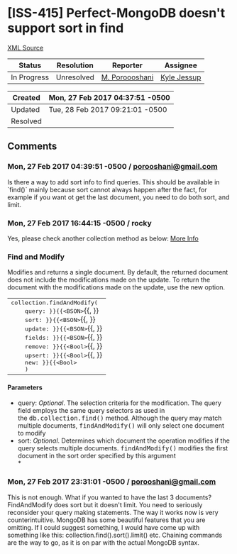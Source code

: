 # [ISS-415] Perfect-MongoDB doesn't support sort in find

[XML Source](./xml/ISS-415.xml)
<p></p>





Status|Resolution|Reporter|Assignee
------|----------|--------|--------
In Progress|Unresolved|[M. Poroooshani](porooshani@gmail.com)|[Kyle Jessup]($kjessup)





Created|Mon, 27 Feb 2017 04:37:51 -0500
-------|--------------
Updated|Tue, 28 Feb 2017 09:21:01 -0500
Resolved|


## Comments




### Mon, 27 Feb 2017 04:39:51 -0500 / porooshani@gmail.com 

<p><p>Is there a way to add sort info to find queries. This should be available in `find()` mainly because sort cannot always happen after the fact, for example if you want ot get the last document, you need to do both sort, and limit.</p></p>


### Mon, 27 Feb 2017 16:44:15 -0500 / rocky 

<p><p>Yes, please check another collection method as below:  <a href="http://www.perfect.org/docs/MongoDB-Collections.html" class="external-link" rel="nofollow">More Info</a></p>
<h3><a name="FindandModify"></a>Find and Modify</h3>

<p>Modifies and returns a single document. By default, the returned document does not include the modifications made on the update. To return the document with the modifications made on the update, use the new option.</p>
<div class='table-wrap'>
<table class='confluenceTable'><tbody>
<tr>
<td class='confluenceTd'><tt>collection</tt><tt>.</tt><tt>findAndModify</tt><tt>(</tt><br/>
<tt>    </tt><tt>query</tt><tt>: }}{{&lt;</tt><tt>BSON</tt><tt>&gt;</tt>{{, }}<br/>
<tt>    </tt><tt>sort</tt><tt>: }}{{&lt;</tt><tt>BSON</tt><tt>&gt;</tt>{{, }}<br/>
<tt>    </tt><tt>update</tt><tt>: }}{{&lt;</tt><tt>BSON</tt><tt>&gt;</tt>{{, }}<br/>
<tt>    </tt><tt>fields</tt><tt>: }}{{&lt;</tt><tt>BSON</tt><tt>&gt;</tt>{{, }}<br/>
<tt>    </tt><tt>remove</tt><tt>: }}{{&lt;</tt><tt>Bool</tt><tt>&gt;</tt>{{, }}<br/>
<tt>    </tt><tt>upsert</tt><tt>: }}{{&lt;</tt><tt>Bool</tt><tt>&gt;</tt>{{, }}<br/>
<tt>    </tt><tt>new</tt><tt>: }}{{&lt;</tt><tt>Bool</tt><tt>&gt;</tt><br/>
<tt>    </tt><tt>)</tt></td>
</tr>
</tbody></table>
</div>

<h4><a name="Parameters"></a>Parameters</h4>
<ul>
	<li>query: <em>Optional</em>. The selection criteria for the modification. The query field employs the same query selectors as used in the <tt>db.collection.find()</tt> method. Although the query may match multiple documents, <tt>findAndModify()</tt> will only select one document to modify</li>
	<li>sort: <em>Optional</em>. Determines which document the operation modifies if the query selects multiple documents. <tt>findAndModify()</tt> modifies the first document in the sort order specified by this argument<br/>
 *</li>
</ul>
</p>


### Mon, 27 Feb 2017 23:31:01 -0500 / porooshani@gmail.com 

<p><p>This is not enough. What if you wanted to have the last 3 documents? FindAndModify does sort but it doesn't limit. You need to seriously reconsider your query making statements. The way it works now is very counterintuitive. MongoDB has some beautiful features that you are omitting. If I could suggest something, I would have come up with something like this: collection.find().sort().limit() etc. Chaining commands are the way to go, as it is on par with the actual MongoDB syntax. </p></p>


